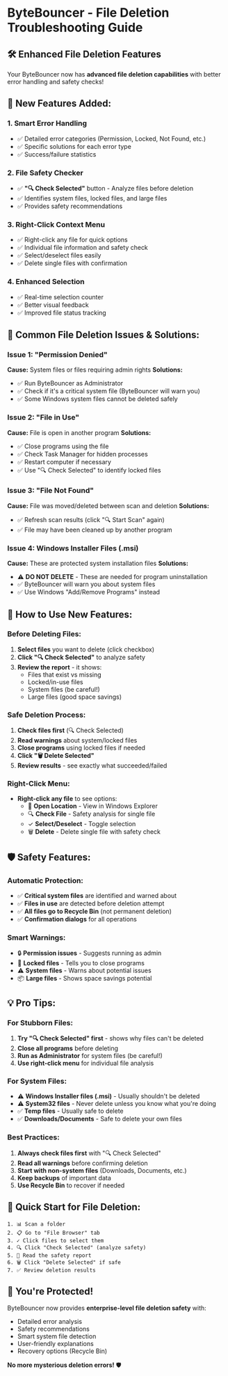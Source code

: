 # ByteBouncer - File Deletion Troubleshooting Guide

## 🛠️ **Enhanced File Deletion Features**

Your ByteBouncer now has **advanced file deletion capabilities** with better error handling and safety checks!

## 🔧 **New Features Added:**

### 1. **Smart Error Handling**
- ✅ Detailed error categories (Permission, Locked, Not Found, etc.)
- ✅ Specific solutions for each error type
- ✅ Success/failure statistics

### 2. **File Safety Checker**
- ✅ **"🔍 Check Selected"** button - Analyze files before deletion
- ✅ Identifies system files, locked files, and large files
- ✅ Provides safety recommendations

### 3. **Right-Click Context Menu**
- ✅ Right-click any file for quick options
- ✅ Individual file information and safety check
- ✅ Select/deselect files easily
- ✅ Delete single files with confirmation

### 4. **Enhanced Selection**
- ✅ Real-time selection counter
- ✅ Better visual feedback
- ✅ Improved file status tracking

## 🚨 **Common File Deletion Issues & Solutions:**

### **Issue 1: "Permission Denied"**
**Cause:** System files or files requiring admin rights
**Solutions:**
- ✅ Run ByteBouncer as Administrator
- ✅ Check if it's a critical system file (ByteBouncer will warn you)
- ✅ Some Windows system files cannot be deleted safely

### **Issue 2: "File in Use"** 
**Cause:** File is open in another program
**Solutions:**
- ✅ Close programs using the file
- ✅ Check Task Manager for hidden processes
- ✅ Restart computer if necessary
- ✅ Use "🔍 Check Selected" to identify locked files

### **Issue 3: "File Not Found"**
**Cause:** File was moved/deleted between scan and deletion
**Solutions:**
- ✅ Refresh scan results (click "🔍 Start Scan" again)
- ✅ File may have been cleaned up by another program

### **Issue 4: Windows Installer Files (.msi)**
**Cause:** These are protected system installation files
**Solutions:**
- ⚠️ **DO NOT DELETE** - These are needed for program uninstallation
- ✅ ByteBouncer will warn you about system files
- ✅ Use Windows "Add/Remove Programs" instead

## 🎯 **How to Use New Features:**

### **Before Deleting Files:**
1. **Select files** you want to delete (click checkbox)
2. **Click "🔍 Check Selected"** to analyze safety
3. **Review the report** - it shows:
   - Files that exist vs missing
   - Locked/in-use files
   - System files (be careful!)
   - Large files (good space savings)

### **Safe Deletion Process:**
1. **Check files first** (🔍 Check Selected)
2. **Read warnings** about system/locked files
3. **Close programs** using locked files if needed
4. **Click "🗑️ Delete Selected"**
5. **Review results** - see exactly what succeeded/failed

### **Right-Click Menu:**
- **Right-click any file** to see options:
  - 📂 **Open Location** - View in Windows Explorer
  - 🔍 **Check File** - Safety analysis for single file
  - ✓ **Select/Deselect** - Toggle selection
  - 🗑️ **Delete** - Delete single file with safety check

## 🛡️ **Safety Features:**

### **Automatic Protection:**
- ✅ **Critical system files** are identified and warned about
- ✅ **Files in use** are detected before deletion attempt
- ✅ **All files go to Recycle Bin** (not permanent deletion)
- ✅ **Confirmation dialogs** for all operations

### **Smart Warnings:**
- 🔒 **Permission issues** - Suggests running as admin
- 🔐 **Locked files** - Tells you to close programs
- ⚠️ **System files** - Warns about potential issues
- 📦 **Large files** - Shows space savings potential

## 💡 **Pro Tips:**

### **For Stubborn Files:**
1. **Try "🔍 Check Selected" first** - shows why files can't be deleted
2. **Close all programs** before deleting
3. **Run as Administrator** for system files (be careful!)
4. **Use right-click menu** for individual file analysis

### **For System Files:**
- ⚠️ **Windows Installer files (.msi)** - Usually shouldn't be deleted
- ⚠️ **System32 files** - Never delete unless you know what you're doing
- ✅ **Temp files** - Usually safe to delete
- ✅ **Downloads/Documents** - Safe to delete your own files

### **Best Practices:**
1. **Always check files first** with "🔍 Check Selected"
2. **Read all warnings** before confirming deletion
3. **Start with non-system files** (Downloads, Documents, etc.)
4. **Keep backups** of important data
5. **Use Recycle Bin** to recover if needed

## 🚀 **Quick Start for File Deletion:**

```
1. 📊 Scan a folder
2. 📋 Go to "File Browser" tab  
3. ✓ Click files to select them
4. 🔍 Click "Check Selected" (analyze safety)
5. 📖 Read the safety report
6. 🗑️ Click "Delete Selected" if safe
7. ✅ Review deletion results
```

## 🎉 **You're Protected!**

ByteBouncer now provides **enterprise-level file deletion safety** with:
- Detailed error analysis
- Safety recommendations  
- Smart system file detection
- User-friendly explanations
- Recovery options (Recycle Bin)

**No more mysterious deletion errors!** 🛡️